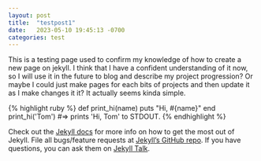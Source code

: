 ```yaml
---
layout: post
title:  "testpost1"
date:   2023-05-10 19:45:13 -0700
categories: test
---
```

This is a testing page used to confirm my knowledge of how to create a new page
on jekyll. I think that I have a confident understanding of it now, so I will
use it in the future to blog and describe my project progression? Or maybe I
could just make pages for each bits of projects and then update it as I make
changes it it? It actually seems kinda simple.

{% highlight ruby %}
def print_hi(name)
  puts "Hi, #{name}"
end
print_hi('Tom')
#=> prints 'Hi, Tom' to STDOUT.
{% endhighlight %}

Check out the [Jekyll docs][jekyll-docs] for more info on how to get the most out of Jekyll. File all bugs/feature requests at [Jekyll’s GitHub repo][jekyll-gh]. If you have questions, you can ask them on [Jekyll Talk][jekyll-talk].

[jekyll-docs]: https://jekyllrb.com/docs/home
[jekyll-gh]:   https://github.com/jekyll/jekyll
[jekyll-talk]: https://talk.jekyllrb.com/
